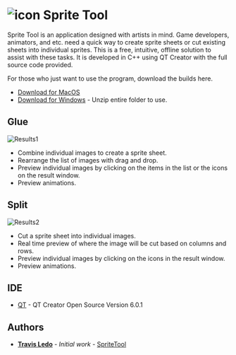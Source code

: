 # ![icon](/images/app_icon.ico?raw=true?"") Sprite Tool


 
Sprite Tool is an application designed with artists in mind. Game developers, animators, and etc. need a quick way to create sprite sheets or cut existing sheets into individual sprites. This is a free, intuitive, offline solution to assist with these tasks. It is developed in C++ using QT Creator with the full source code provided. 


For those who just want to use the program, download the builds here. 
* [Download for MacOS](https://github.com/TravisLedo/SpriteTool/raw/main/builds/MacOS/Sprite%20Tool%20MacOS.zip)
* [Download for Windows](https://github.com/TravisLedo/SpriteTool/raw/main/builds/Windows/Sprite%20Tool%20Windows.zip) - Unzip entire folder to use.


## Glue
![Results1](/screenshots/glue.gif?raw=true?"")
- Combine individual images to create a sprite sheet. 
- Rearrange the list of images with drag and drop.
- Preview individual images by clicking on the items in the list or the icons on the result window.
- Preview animations.


## Split
![Results2](/screenshots/split.gif?raw=true?"")
- Cut a sprite sheet into individual images.
- Real time preview of where the image will be cut based on columns and rows.
- Preview individual images by clicking on the icons in the result window.
- Preview animations.

## IDE

* [QT](https://www.qt.io/product/development-tools) - QT Creator Open Source Version 6.0.1


## Authors

* **[Travis Ledo](https://travisledo.github.io)** - *Initial work* - [SpriteTool](https://github.com/TravisLedo)
